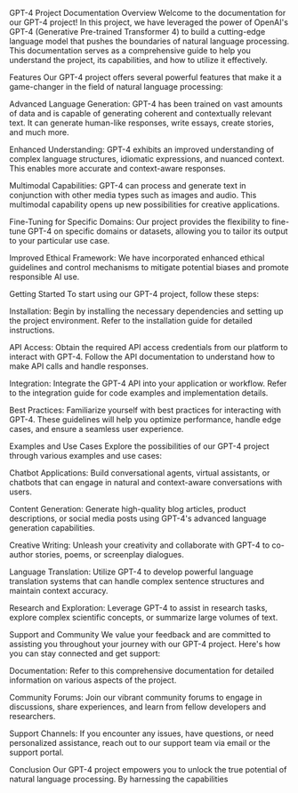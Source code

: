 GPT-4 Project Documentation
Overview
Welcome to the documentation for our GPT-4 project! In this project, we have leveraged the power of OpenAI's GPT-4 (Generative Pre-trained Transformer 4) to build a cutting-edge language model that pushes the boundaries of natural language processing. This documentation serves as a comprehensive guide to help you understand the project, its capabilities, and how to utilize it effectively.

Features
Our GPT-4 project offers several powerful features that make it a game-changer in the field of natural language processing:

Advanced Language Generation: GPT-4 has been trained on vast amounts of data and is capable of generating coherent and contextually relevant text. It can generate human-like responses, write essays, create stories, and much more.

Enhanced Understanding: GPT-4 exhibits an improved understanding of complex language structures, idiomatic expressions, and nuanced context. This enables more accurate and context-aware responses.

Multimodal Capabilities: GPT-4 can process and generate text in conjunction with other media types such as images and audio. This multimodal capability opens up new possibilities for creative applications.

Fine-Tuning for Specific Domains: Our project provides the flexibility to fine-tune GPT-4 on specific domains or datasets, allowing you to tailor its output to your particular use case.

Improved Ethical Framework: We have incorporated enhanced ethical guidelines and control mechanisms to mitigate potential biases and promote responsible AI use.

Getting Started
To start using our GPT-4 project, follow these steps:

Installation: Begin by installing the necessary dependencies and setting up the project environment. Refer to the installation guide for detailed instructions.

API Access: Obtain the required API access credentials from our platform to interact with GPT-4. Follow the API documentation to understand how to make API calls and handle responses.

Integration: Integrate the GPT-4 API into your application or workflow. Refer to the integration guide for code examples and implementation details.

Best Practices: Familiarize yourself with best practices for interacting with GPT-4. These guidelines will help you optimize performance, handle edge cases, and ensure a seamless user experience.

Examples and Use Cases
Explore the possibilities of our GPT-4 project through various examples and use cases:

Chatbot Applications: Build conversational agents, virtual assistants, or chatbots that can engage in natural and context-aware conversations with users.

Content Generation: Generate high-quality blog articles, product descriptions, or social media posts using GPT-4's advanced language generation capabilities.

Creative Writing: Unleash your creativity and collaborate with GPT-4 to co-author stories, poems, or screenplay dialogues.

Language Translation: Utilize GPT-4 to develop powerful language translation systems that can handle complex sentence structures and maintain context accuracy.

Research and Exploration: Leverage GPT-4 to assist in research tasks, explore complex scientific concepts, or summarize large volumes of text.

Support and Community
We value your feedback and are committed to assisting you throughout your journey with our GPT-4 project. Here's how you can stay connected and get support:

Documentation: Refer to this comprehensive documentation for detailed information on various aspects of the project.

Community Forums: Join our vibrant community forums to engage in discussions, share experiences, and learn from fellow developers and researchers.

Support Channels: If you encounter any issues, have questions, or need personalized assistance, reach out to our support team via email or the support portal.

Conclusion
Our GPT-4 project empowers you to unlock the true potential of natural language processing. By harnessing the capabilities






